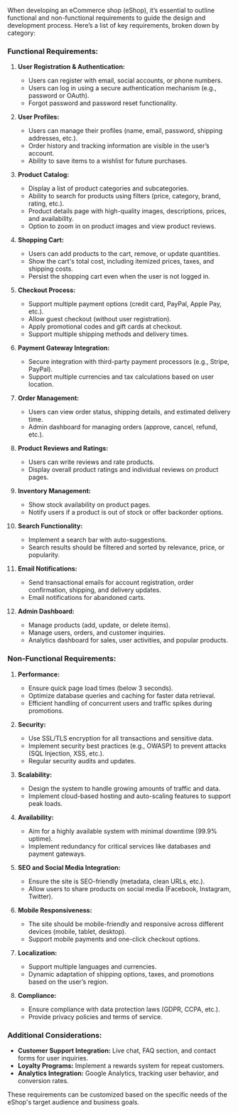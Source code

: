 When developing an eCommerce shop (eShop), it’s essential to outline functional and non-functional requirements to guide the design and development process. Here’s a list of key requirements, broken down by category:

### Functional Requirements:
1. **User Registration & Authentication:**
   - Users can register with email, social accounts, or phone numbers.
   - Users can log in using a secure authentication mechanism (e.g., password or OAuth).
   - Forgot password and password reset functionality.

2. **User Profiles:**
   - Users can manage their profiles (name, email, password, shipping addresses, etc.).
   - Order history and tracking information are visible in the user’s account.
   - Ability to save items to a wishlist for future purchases.

3. **Product Catalog:**
   - Display a list of product categories and subcategories.
   - Ability to search for products using filters (price, category, brand, rating, etc.).
   - Product details page with high-quality images, descriptions, prices, and availability.
   - Option to zoom in on product images and view product reviews.

4. **Shopping Cart:**
   - Users can add products to the cart, remove, or update quantities.
   - Show the cart's total cost, including itemized prices, taxes, and shipping costs.
   - Persist the shopping cart even when the user is not logged in.

5. **Checkout Process:**
   - Support multiple payment options (credit card, PayPal, Apple Pay, etc.).
   - Allow guest checkout (without user registration).
   - Apply promotional codes and gift cards at checkout.
   - Support multiple shipping methods and delivery times.

6. **Payment Gateway Integration:**
   - Secure integration with third-party payment processors (e.g., Stripe, PayPal).
   - Support multiple currencies and tax calculations based on user location.

7. **Order Management:**
   - Users can view order status, shipping details, and estimated delivery time.
   - Admin dashboard for managing orders (approve, cancel, refund, etc.).

8. **Product Reviews and Ratings:**
   - Users can write reviews and rate products.
   - Display overall product ratings and individual reviews on product pages.

9. **Inventory Management:**
   - Show stock availability on product pages.
   - Notify users if a product is out of stock or offer backorder options.

10. **Search Functionality:**
    - Implement a search bar with auto-suggestions.
    - Search results should be filtered and sorted by relevance, price, or popularity.

11. **Email Notifications:**
    - Send transactional emails for account registration, order confirmation, shipping, and delivery updates.
    - Email notifications for abandoned carts.

12. **Admin Dashboard:**
    - Manage products (add, update, or delete items).
    - Manage users, orders, and customer inquiries.
    - Analytics dashboard for sales, user activities, and popular products.

### Non-Functional Requirements:
1. **Performance:**
   - Ensure quick page load times (below 3 seconds).
   - Optimize database queries and caching for faster data retrieval.
   - Efficient handling of concurrent users and traffic spikes during promotions.

2. **Security:**
   - Use SSL/TLS encryption for all transactions and sensitive data.
   - Implement security best practices (e.g., OWASP) to prevent attacks (SQL Injection, XSS, etc.).
   - Regular security audits and updates.

3. **Scalability:**
   - Design the system to handle growing amounts of traffic and data.
   - Implement cloud-based hosting and auto-scaling features to support peak loads.

4. **Availability:**
   - Aim for a highly available system with minimal downtime (99.9% uptime).
   - Implement redundancy for critical services like databases and payment gateways.

5. **SEO and Social Media Integration:**
   - Ensure the site is SEO-friendly (metadata, clean URLs, etc.).
   - Allow users to share products on social media (Facebook, Instagram, Twitter).

6. **Mobile Responsiveness:**
   - The site should be mobile-friendly and responsive across different devices (mobile, tablet, desktop).
   - Support mobile payments and one-click checkout options.

7. **Localization:**
   - Support multiple languages and currencies.
   - Dynamic adaptation of shipping options, taxes, and promotions based on the user’s region.

8. **Compliance:**
   - Ensure compliance with data protection laws (GDPR, CCPA, etc.).
   - Provide privacy policies and terms of service.

### Additional Considerations:
- **Customer Support Integration:** Live chat, FAQ section, and contact forms for user inquiries.
- **Loyalty Programs:** Implement a rewards system for repeat customers.
- **Analytics Integration:** Google Analytics, tracking user behavior, and conversion rates.
  
These requirements can be customized based on the specific needs of the eShop's target audience and business goals.